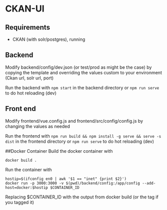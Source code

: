 # CKAN-UI

## Requirements
- CKAN (with solr/postgres), running

## Backend
Modify backend/config/dev.json (or test/prod as might be the case) by copying the template and overriding the values 
custom to your environment (Ckan url, solr url, port)

Run the backend with `npm start` in the backend directory or `npm run serve` to do hot reloading (dev)

## Front end 
Modify frontend/vue.config.js and frontend/src/config/config.js by changing the values as needed

Run the frontend with `npm run build && npm install -g serve && serve -s dist` in the frontend directory or `npm run serve` to do hot reloading (dev) 


##Docker Container
Build the docker container with 
```
docker build .
```

Run the container with
```
hostip=$(ifconfig en0 | awk '$1 == "inet" {print $2}')
docker run -p 3000:3000 -v $(pwd)/backend/config:/app/config --add-host=docker:$hostip $CONTAINER_ID
```

Replacing $CONTAINER_ID with the output from docker build (or the tag if you tagged it)